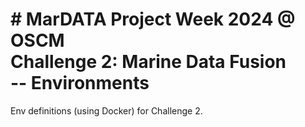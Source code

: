 # # MarDATA Project Week 2024 @ OSCM<br/> Challenge 2: Marine Data Fusion<br/> -- Environments

Env definitions (using Docker) for Challenge 2.
